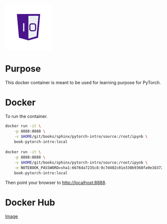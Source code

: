 ![One-Off Coder Logo](../../logo.png "One-Off Coder")

# Purpose

This docker container is meant to be used for learning purpose for PyTorch.

# Docker

To run the container.

```bash
docker run -it \
    -p 8888:8888 \
    -v $HOME/git/books/sphinx/pytorch-intro/source:/root/ipynb \
    book-pytorch-intro:local

docker run -it \
    -p 8888:8888 \
    -v $HOME/git/books/sphinx/pytorch-intro/source:/root/ipynb \
    -e NOTEBOOK_PASSWORD=sha1:6676da7235c8:9c7d402c01e330b9368fa9e1637233748be11cc5 \
    book-pytorch-intro:local
```

Then point your browser to [http://localhost:8888](http://localhost:8888).

# Docker Hub

[Image](https://hub.docker.com/r/oneoffcoder/book-pytorch-intro)
